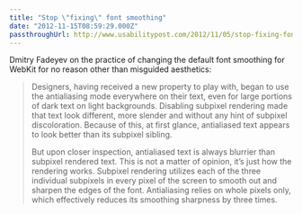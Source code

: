 ```yaml
---
title: "Stop \"fixing\" font smoothing"
date: "2012-11-15T08:59:29.000Z"
passthroughUrl: http://www.usabilitypost.com/2012/11/05/stop-fixing-font-smoothing/
---
```


Dmitry Fadeyev on the practice of changing the default font smoothing for WebKit for no reason other than misguided aesthetics:

> Designers, having received a new property to play with, began to use the antialiasing mode everywhere on their text, even for large portions of dark text on light backgrounds. Disabling subpixel rendering made that text look different, more slender and without any hint of subpixel discoloration. Because of this, at first glance, antialiased text appears to look better than its subpixel sibling.
> 
> But upon closer inspection, antialiased text is always blurrier than subpixel rendered text. This is not a matter of opinion, it’s just how the rendering works. Subpixel rendering utilizes each of the three individual subpixels in every pixel of the screen to smooth out and sharpen the edges of the font. Antialiasing relies on whole pixels only, which effectively reduces its smoothing sharpness by three times.